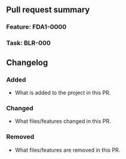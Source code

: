 ## Pull request summary

### **Feature**: FDA1-0000
### **Task**: BLR-000

## Changelog

### Added
- What is added to the project in this PR.

### Changed
- What files/features changed in this PR.

### Removed
- What files/features are removed in this PR.
